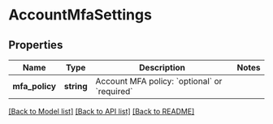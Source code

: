 # AccountMfaSettings

## Properties
Name | Type | Description | Notes
------------ | ------------- | ------------- | -------------
**mfa_policy** | **string** | Account MFA policy: &#x60;optional&#x60; or &#x60;required&#x60; | 

[[Back to Model list]](../../README.md#documentation-for-models) [[Back to API list]](../../README.md#documentation-for-api-endpoints) [[Back to README]](../../README.md)


